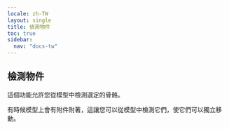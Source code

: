```yaml
---
locale: zh-TW
layout: single
title: 偵測物件
toc: true
sidebar:
  nav: "docs-tw"
---
```

## 檢測物件

這個功能允許您從模型中檢測選定的骨骼。

有時候模型上會有附件附著，這讓您可以從模型中檢測它們，使它們可以獨立移動。